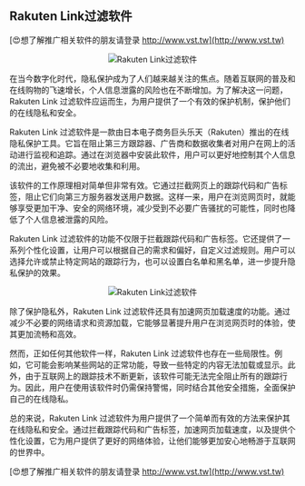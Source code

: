 ## **Rakuten Link过滤软件**

[😍想了解推广相关软件的朋友请登录 http://www.vst.tw](http://www.vst.tw)

 <center><img src="https://vst.tw/MP4/tuiguang/png/2.png" alt="Rakuten Link过滤软件"></center>

在当今数字化时代，隐私保护成为了人们越来越关注的焦点。随着互联网的普及和在线购物的飞速增长，个人信息泄露的风险也在不断增加。为了解决这一问题，Rakuten Link 过滤软件应运而生，为用户提供了一个有效的保护机制，保护他们的在线隐私和安全。

Rakuten Link 过滤软件是一款由日本电子商务巨头乐天（Rakuten）推出的在线隐私保护工具。它旨在阻止第三方跟踪器、广告商和数据收集者对用户在网上的活动进行监视和追踪。通过在浏览器中安装此软件，用户可以更好地控制其个人信息的流出，避免被不必要地收集和利用。

该软件的工作原理相对简单但非常有效。它通过拦截网页上的跟踪代码和广告标签，阻止它们向第三方服务器发送用户数据。这样一来，用户在浏览网页时，就能够享受更加干净、安全的网络环境，减少受到不必要广告骚扰的可能性，同时也降低了个人信息被泄露的风险。

Rakuten Link 过滤软件的功能不仅限于拦截跟踪代码和广告标签。它还提供了一系列个性化设置，让用户可以根据自己的需求和偏好，自定义过滤规则。用户可以选择允许或禁止特定网站的跟踪行为，也可以设置白名单和黑名单，进一步提升隐私保护的效果。

 <center><img src="https://vst.tw/MP4/tuiguang/png/4.png" alt="Rakuten Link过滤软件"></center>

除了保护隐私外，Rakuten Link 过滤软件还具有加速网页加载速度的功能。通过减少不必要的网络请求和资源加载，它能够显著提升用户在浏览网页时的体验，使其更加流畅和高效。

然而，正如任何其他软件一样，Rakuten Link 过滤软件也存在一些局限性。例如，它可能会影响某些网站的正常功能，导致一些特定的内容无法加载或显示。此外，由于互联网上的跟踪技术不断更新，该软件可能无法完全阻止所有的跟踪行为。因此，用户在使用该软件时仍需保持警惕，同时结合其他安全措施，全面保护自己的在线隐私。

总的来说，Rakuten Link 过滤软件为用户提供了一个简单而有效的方法来保护其在线隐私和安全。通过拦截跟踪代码和广告标签，加速网页加载速度，以及提供个性化设置，它为用户提供了更好的网络体验，让他们能够更加安心地畅游于互联网的世界中。

[😍想了解推广相关软件的朋友请登录 http://www.vst.tw](http://www.vst.tw)



